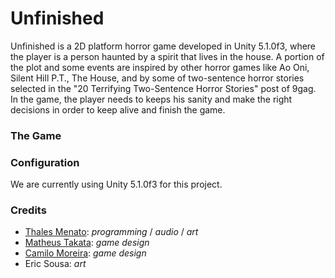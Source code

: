 Unfinished
=====================

Unfinished is a 2D platform horror game developed in Unity 5.1.0f3, where the player is a person haunted by a spirit that lives in the house. A portion of the plot and some events are inspired by other horror games like Ao Oni, Silent Hill P.T., The House, and by some of two-sentence horror stories selected in the "20 Terrifying Two-Sentence Horror Stories" post of 9gag. In the game, the player needs to keeps his sanity and make the right decisions in order to keep alive and finish the game.

### The Game



### Configuration

We are currently using Unity 5.1.0f3 for this project.

### Credits

- [Thales Menato](https://github.com/thamenato): *programming* / *audio* / *art*
- [Matheus Takata](https://github.com/mrtakata): *game design*
- [Camilo Moreira](https://github.com/debugmaster): *game design*
- Eric Sousa: *art*
